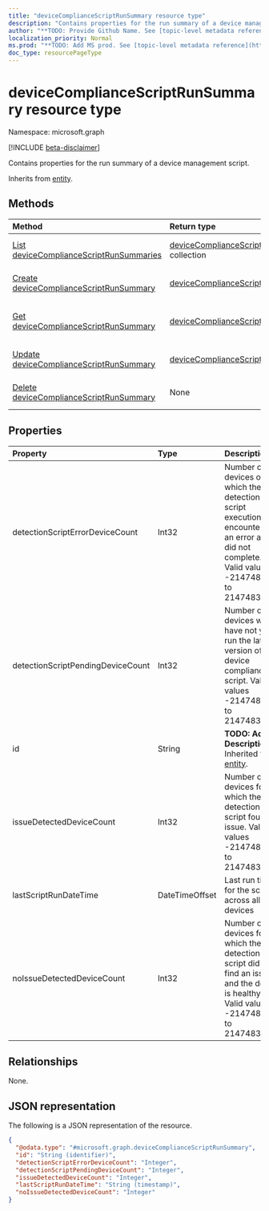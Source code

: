 ```yaml
---
title: "deviceComplianceScriptRunSummary resource type"
description: "Contains properties for the run summary of a device management script."
author: "**TODO: Provide Github Name. See [topic-level metadata reference](https://msgo.azurewebsites.net/add/document/guidelines/metadata.html#topic-level-metadata)**"
localization_priority: Normal
ms.prod: "**TODO: Add MS prod. See [topic-level metadata reference](https://msgo.azurewebsites.net/add/document/guidelines/metadata.html#topic-level-metadata)**"
doc_type: resourcePageType
---
```


# deviceComplianceScriptRunSummary resource type

Namespace: microsoft.graph

[!INCLUDE [beta-disclaimer](../../includes/beta-disclaimer.md)]

Contains properties for the run summary of a device management script.


Inherits from [entity](../resources/entity.md).

## Methods
|Method|Return type|Description|
|:---|:---|:---|
|[List deviceComplianceScriptRunSummaries](../api/devicecompliancescriptrunsummary-list.md)|[deviceComplianceScriptRunSummary](../resources/devicecompliancescriptrunsummary.md) collection|Get a list of the [deviceComplianceScriptRunSummary](../resources/devicecompliancescriptrunsummary.md) objects and their properties.|
|[Create deviceComplianceScriptRunSummary](../api/devicecompliancescriptrunsummary-create.md)|[deviceComplianceScriptRunSummary](../resources/devicecompliancescriptrunsummary.md)|Create a new [deviceComplianceScriptRunSummary](../resources/devicecompliancescriptrunsummary.md) object.|
|[Get deviceComplianceScriptRunSummary](../api/devicecompliancescriptrunsummary-get.md)|[deviceComplianceScriptRunSummary](../resources/devicecompliancescriptrunsummary.md)|Read the properties and relationships of a [deviceComplianceScriptRunSummary](../resources/devicecompliancescriptrunsummary.md) object.|
|[Update deviceComplianceScriptRunSummary](../api/devicecompliancescriptrunsummary-update.md)|[deviceComplianceScriptRunSummary](../resources/devicecompliancescriptrunsummary.md)|Update the properties of a [deviceComplianceScriptRunSummary](../resources/devicecompliancescriptrunsummary.md) object.|
|[Delete deviceComplianceScriptRunSummary](../api/devicecompliancescriptrunsummary-delete.md)|None|Deletes a [deviceComplianceScriptRunSummary](../resources/devicecompliancescriptrunsummary.md) object.|

## Properties
|Property|Type|Description|
|:---|:---|:---|
|detectionScriptErrorDeviceCount|Int32|Number of devices on which the detection script execution encountered an error and did not complete. Valid values -2147483648 to 2147483647|
|detectionScriptPendingDeviceCount|Int32|Number of devices which have not yet run the latest version of the device compliance script. Valid values -2147483648 to 2147483647|
|id|String|**TODO: Add Description** Inherited from [entity](../resources/entity.md).|
|issueDetectedDeviceCount|Int32|Number of devices for which the detection script found an issue. Valid values -2147483648 to 2147483647|
|lastScriptRunDateTime|DateTimeOffset|Last run time for the script across all devices|
|noIssueDetectedDeviceCount|Int32|Number of devices for which the detection script did not find an issue and the device is healthy. Valid values -2147483648 to 2147483647|

## Relationships
None.

## JSON representation
The following is a JSON representation of the resource.
<!-- {
  "blockType": "resource",
  "keyProperty": "id",
  "@odata.type": "microsoft.graph.deviceComplianceScriptRunSummary",
  "baseType": "microsoft.graph.entity",
  "openType": false
}
-->
``` json
{
  "@odata.type": "#microsoft.graph.deviceComplianceScriptRunSummary",
  "id": "String (identifier)",
  "detectionScriptErrorDeviceCount": "Integer",
  "detectionScriptPendingDeviceCount": "Integer",
  "issueDetectedDeviceCount": "Integer",
  "lastScriptRunDateTime": "String (timestamp)",
  "noIssueDetectedDeviceCount": "Integer"
}
```

